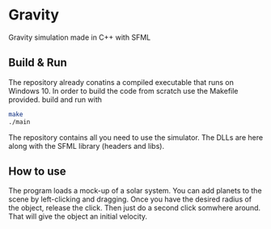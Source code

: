# Gravity
Gravity simulation made in C++ with SFML

## Build & Run
The repository already conatins a compiled executable that runs on Windows 10.
In order to build the code from scratch use the Makefile provided. build and run with
```bash
make
./main
```

The repository contains all you need to use the simulator. The DLLs are here along with the SFML library (headers and libs).

## How to use
The program loads a mock-up of a solar system. You can add planets to the scene by left-clicking and dragging.
Once you have the desired radius of the object, release the click. Then just do a second click somwhere around.
That will give the object an initial velocity.

